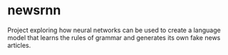 # newsrnn

Project exploring how neural networks can be used to create a language model that learns the rules of grammar and generates its own fake news articles.
